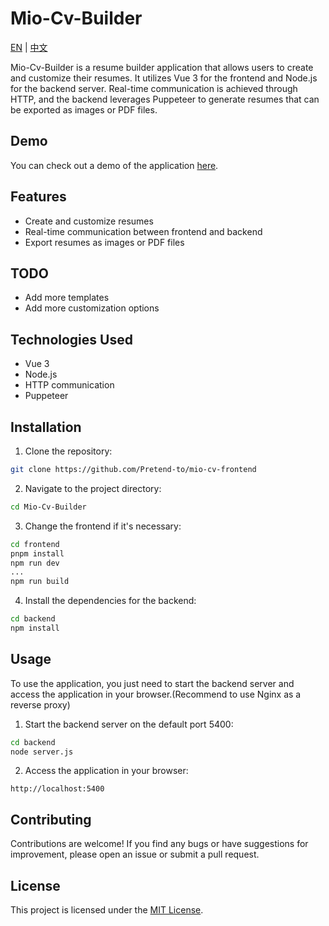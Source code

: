 # Mio-Cv-Builder

[EN](README-en-us.md) | [中文](README.md)


Mio-Cv-Builder is a resume builder application that allows users to create and customize their resumes. It utilizes Vue 3 for the frontend and Node.js for the backend server. Real-time communication is achieved through HTTP, and the backend leverages Puppeteer to generate resumes that can be exported as images or PDF files.

## Demo

You can check out a demo of the application [here](https://cv.krumio.com).

## Features

- Create and customize resumes
- Real-time communication between frontend and backend
- Export resumes as images or PDF files

## TODO

- Add more templates
- Add more customization options

## Technologies Used

- Vue 3
- Node.js
- HTTP communication
- Puppeteer

## Installation

1. Clone the repository:

```bash
git clone https://github.com/Pretend-to/mio-cv-frontend
```

2. Navigate to the project directory:

```bash
cd Mio-Cv-Builder
```

3. Change the frontend if it's necessary:

```bash
cd frontend
pnpm install
npm run dev
...
npm run build
```

4. Install the dependencies for the backend:

```bash
cd backend
npm install
```

## Usage

To use the application, you just need to start the backend server and access the application in your browser.(Recommend to use Nginx as a reverse proxy)


1. Start the backend server on the default port 5400:

```bash
cd backend
node server.js
```

2. Access the application in your browser:

```
http://localhost:5400
```

## Contributing

Contributions are welcome! If you find any bugs or have suggestions for improvement, please open an issue or submit a pull request.

## License

This project is licensed under the [MIT License](LICENSE).
